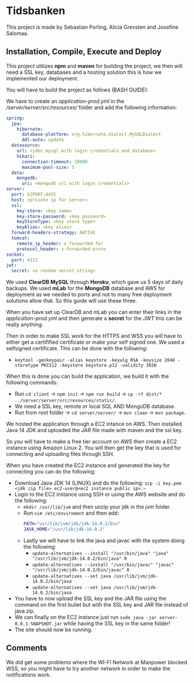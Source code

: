 # Tidsbanken

This project is made by Sebastian Porling, Alicia Grevsten and Josefine Salomaa.

## Installation, Compile, Execute and Deploy

This project utilizes **npm** and **maven** for building the project, we then will need a SSL key, databases and a hosting solution this is how we implemented our deployment.

You will have to build the project as follows (BASH GUIDE):

We have to create an *application-prod.yml* in the */server/server/src/resources/* folder and add the following information:

```yml
spring:
  jpa:
    hibernate:
      database-platform: org.hibernate.dialect.MySQLDialect
      ddl-auto: update
  datasource:
    url: <jdbc mysql with login credentials and database>
    hikari:
      connection-timeout: 10000
      maximum-pool-size: 5
  data:
    mongodb:
      uri: <mongodb uri with login credentials>
server:
  port: ${PORT:443}
  host: <private ip for server>
  ssl:
    key-store: <key name>
    key-store-password: <key password>
    keyStoreType: <key store type>
    keyAlias: <key alias>
  forward-headers-strategy: NATIVE
  tomcat:
    remote_ip_header: x-forwarded-for
    protocol_header: x-forwarded-proto
socket:
  port: 4121
jwt:
  secret: <a random secret string>
```

We used **ClearDB MySQL** through **Heroku**, which gave us 5 days of daily backups. We used **mLab** for the **MongoDB** database and AWS for deployment as we needed to ports and not to many free deployment solutions allow that. So this guide will use these three.

When you have set up ClearDB and mLab you can enter their links in the *application-prod.yml* and then generate a **secret** for the *JWT* this can be really anything.

Then in order to make SSL work for the HTTPS and WSS you will have to either get a certifified certificate or make your self signed one. We used a selfsigned certificate. This can be done with the following:

- `keytool -genkeypair -alias keystore -keyalg RSA -keysize 2048 -storetype PKCS12 -keystore keystore.p12 -validity 3650`

When this is done you can build the application, we build it with the following commands:

- Run `cd client` -> `npm init` -> `npm run build` -> `cp -rf dist/* ../server/server/src/resources/static/`.
- We need a SSL key, remote or local SQL AND MongoDB database.
- Run from root folder -> `cd server/server/` -> `mvn clean` -> `mvn package`.

We hosted the application through a EC2 intance on AWS. Then installed Java 14 JDK and uploaded the *JAR* file made with maven and the ssl key. 

So you will have to make a free tier account on AWS then create a EC2 instance using Amazon Linux 2. You will then get the key that is used for connecting and uploading files through SSH. 

When you have created the EC2 instance and generated the key for connecting you can do the following:

- Download Java JDK 14 (LINUX) and do the following: `scp -i key.pem <jdk zip file> ec2-user@<ec2 instance public ip>:~` 
- Login to the EC2 instance using SSH or using the AWS website and do the following:
    - `mkdir /usr/lib/jvm` and then unzip your jdk in the *jvm* folder.
    - Run `vim /etc/enviroment` and then add:
        ```bash
        PATH="usr/lib/jvm/jdk/jdk-14.0.2/bin"
        JAVA_HOME="/usr/lib/jdk-14.0.2"
        ```
    - Lastly we will have to link the java and javac with the system doing the following:
        - `update-alternatives --install "/usr/bin/java" "java" "/usr/lib/jvm/jdk-14.0.2/bin/java" 0`
        - `update-alternatives --install "/usr/bin/javac" "javac" "/usr/lib/jvm/jdk-14.0.2/bin/javac" 0`
        - `update-alternatives --set java /usr/lib/jvm/jdk-14.0.2/bin/java`
        - `update-alternatives --set java /usr/lib/jvm/jdk-14.0.2/bin/java`
- You have to now upload the SSL key and the JAR file using the command on the first bullet but with the SSL key and JAR file instead of java zip.
- We can finally on the EC2 instance just run `sudo java -jar server-0.0.1-SNAPSHOT.jar` while having the SSL key in the same folder!
- The site should now be running.

## Comments

We did get some problems where the WI-FI Network at Manpower blocked WSS, so you might have to try another network in order to make the notifications work.